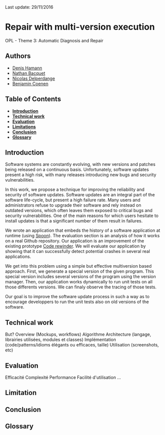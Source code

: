 Last update: 29/11/2016
# Repair with multi-version execution
OPL - Theme 3: Automatic Diagnosis and Repair
## Authors
- [Denis Hamann](#https://github.com/denishamann)
- [Nathan Bacquet](#https://github.com/Apolloch)
- [Nicolas Delperdange](#https://github.com/Oupsla)
- [Benjamin Coenen](#https://github.com/bnjjj)

## Table of Contents
- **[Introduction](#introduction)**   
- **[Technical work](#technical-work)**   
- **[Evaluation](#evaluation)**
- **[Limitations](#limitation)**  
- **[Conclusion](#conclusion)**
- **[Glossary](#glossary)**

## Introduction

Software systems are constantly evolving, with new versions and patches being released on a continuous basis. Unfortunately, software updates present a high risk, with many releases introducing new bugs and security vulnerabilities.

In this work, we propose a technique for improving the reliability and security of software updates. Software updates are an integral part of the software life-cycle, but present a high failure rate. Many users and administrators refuse to upgrade their software and rely instead on outdated versions, which often leaves them exposed to critical bugs and security vulnerabilities. One of the main reasons for which users hesitate to install updates is that a significant number of them result in failures. 

We wrote an application that embeds the history of a software application at runtime (using [Spoon](https://github.com/INRIA/spoon)). The evaluation section is an analysis of how it works on a real Github repository.
Our application is an improvement of the existing prototype [Code rewinder](https://github.com/dufaux/IDL-1). We will evaluate our application by showing that it can successfully detect potential crashes in several real applications.

We get into this problem using a simple but effective multiversion based approach. First, we generate a special version of the given program. This special version includes several versions of the program using the version manager. Then, our application works dynamically to run unit tests on all those differents versions. We can finaly observe the tracing of those tests.

Our goal is to improve the software update process in such a way as to encourage developpers to run the unit tests also on old versions of the software.

## Technical work
But?
Overview (Mockups, workflows)
Algorithme
Architecture (langage, librairies utilisées, modules et classes)
Implémentation (code/patterns/idioms élégants ou efficaces, taille)
Utilisation (screenshots, etc)
## Evaluation
Efficacité
Complexité
Performance
Facilité d'utilisation
...
## Limitation
## Conclusion
## Glossary
